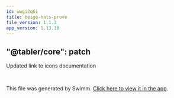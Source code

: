 ```yaml
---
id: wwgi2q6i
title: beige-hats-prove
file_version: 1.1.3
app_version: 1.13.10
---
```


## "@tabler/core": patch

Updated link to icons documentation

<br/>

This file was generated by Swimm. [Click here to view it in the app](https://swimm-web-app.web.app/repos/Z2l0aHViJTNBJTNBdGFibGVyJTNBJTNBc2h1anV1dQ==/docs/wwgi2q6i).
